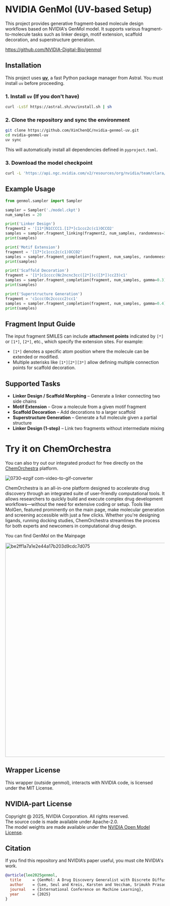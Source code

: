 
# NVIDIA GenMol (UV-based Setup)

This project provides generative fragment-based molecule design workflows based on NVIDIA's GenMol model. It supports various fragment-to-molecule tasks such as linker design, motif extension, scaffold decoration, and superstructure generation.

https://github.com/NVIDIA-Digital-Bio/genmol

## Installation

This project uses [**uv**](https://docs.astral.sh/uv/getting-started/installation/#installation-methods), a fast Python package manager from Astral. You must install `uv` before proceeding.

### 1. Install `uv` (If you don't have)

```bash
curl -LsSf https://astral.sh/uv/install.sh | sh
```

### 2. Clone the repository and sync the environment

```bash
git clone https://github.com/XinChenQC/nvidia-genmol-uv.git
cd nvidia-genmol-uv
uv sync
```

This will automatically install all dependencies defined in `pyproject.toml`.

### 3. Download the model checkpoint

```bash
curl -L 'https://api.ngc.nvidia.com/v2/resources/org/nvidia/team/clara/genmol_v1/1.0/files?redirect=true&path=model.ckpt' -o model.ckpt
```

## Example Usage

```python
from genmol.sampler import Sampler

sampler = Sampler('./model.ckpt')
num_samples = 20

print('Linker Design')
fragment2 = '[11*]N1CCCC1.[17*]c1ccc2c(c1)OCCO2'
samples = sampler.fragment_linking(fragment2, num_samples, randomness=3)
print(samples)

print('Motif Extension')
fragment = '[17*]c1ccc2c(c1)OCCO2'
samples = sampler.fragment_completion(fragment, num_samples, randomness=1.2, gamma=0.3)
print(samples)

print('Scaffold Decoration')
fragment = '[1*]c1cccc(Nc2ncnc3cc([2*])c([3*])cc23)c1'
samples = sampler.fragment_completion(fragment, num_samples, gamma=0.3)
print(samples)

print('Superstructure Generation')
fragment = 'c1ccc(Oc2ccccc2)cc1'
samples = sampler.fragment_completion(fragment, num_samples, gamma=0.4)
print(samples)
```

## Fragment Input Guide

The input fragment SMILES can include **attachment points** indicated by `[*]` or `[1*]`, `[2*]`, etc., which specify the extension sites. For example:

* `[1*]` denotes a specific atom position where the molecule can be extended or modified.
* Multiple asterisks like `[1*][2*][3*]` allow defining multiple connection points for scaffold decoration.

## Supported Tasks

* **Linker Design / Scaffold Morphing** – Generate a linker connecting two side chains
* **Motif Extension** – Grow a molecule from a given motif fragment
* **Scaffold Decoration** – Add decorations to a larger scaffold
* **Superstructure Generation** – Generate a full molecule given a partial structure
* **Linker Design (1-step)** – Link two fragments without intermediate mixing


# Try it on ChemOrchestra

You can also try out our integrated product for free directly on the [ChemOrchestra](https://www.quantabricks.xyz) platform.

![0730-ezgif com-video-to-gif-converter](https://github.com/user-attachments/assets/8a1915cd-c743-4bf7-9729-0a34a67515ee)

ChemOrchestra is an all-in-one platform designed to accelerate drug discovery through an integrated suite of user-friendly computational tools. It allows researchers to quickly build and execute complex drug development workflows—without the need for extensive coding or setup. Tools like MolGen, featured prominently on the main page, make molecular generation and screening accessible with just a few clicks. Whether you're designing ligands, running docking studies, ChemOrchestra streamlines the process for both experts and newcomers in computational drug design.

You can find GenMol on the Mainpage

<img width="1187" height="674" alt="be2ff1a7a1e2e44a17b203d9cdc7d075" src="https://github.com/user-attachments/assets/181166a1-b874-4e7a-b9a7-d5d3be530237" />


## Wrapper License

This wrapper (outside genmol), interacts with NVIDIA code, is licensed under the MIT License.

## NVIDIA-part License
Copyright @ 2025, NVIDIA Corporation. All rights reserved.<br>
The source code is made available under Apache-2.0.<br>
The model weights are made available under the [NVIDIA Open Model License](https://www.nvidia.com/en-us/agreements/enterprise-software/nvidia-open-model-license/).

## Citation
If you find this repository and NVIDIA‘s paper useful, you must cite NVIDIA's work.
```BibTex
@article{lee2025genmol,
  title     = {GenMol: A Drug Discovery Generalist with Discrete Diffusion},
  author    = {Lee, Seul and Kreis, Karsten and Veccham, Srimukh Prasad and Liu, Meng and Reidenbach, Danny and Peng, Yuxing and Paliwal, Saee and Nie, Weili and Vahdat, Arash},
  journal   = {International Conference on Machine Learning},
  year      = {2025}
}
```

